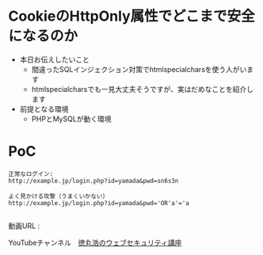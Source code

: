 # CookieのHttpOnly属性でどこまで安全になるのか

- 本日お伝えしたいこと
  - 間違ったSQLインジェクション対策でhtmlspecialcharsを使う人がいます
  - htmlspecialcharsでも一見大丈夫そうですが、実はだめなことを紹介します
- 前提となる環境
  - PHPとMySQLが動く環境

# PoC

```
正常なログイン:
http://example.jp/login.php?id=yamada&pwd=sn6s3n

よく見かける攻撃（うまくいかない）
http://example.jp/login.php?id=yamada&pwd='OR'a'='a


```


動画URL : []()

YouTubeチャンネル　[徳丸浩のウェブセキュリティ講座](https://www.youtube.com/channel/UCLNW6Bo_YU3TxnzsII2gEDA)

